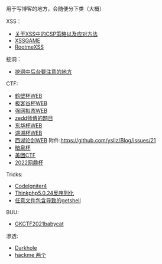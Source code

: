用于写博客的地方，会随便分下类（大概）


XSS：
+ [关于XSS中的CSP策略以及应对方法](https://github.com/ysllz/Blog/issues/4)
+ [XSSGAME](https://github.com/ysllz/Blog/issues/3)
+ [RootmeXSS](https://github.com/ysllz/Blog/issues/3)

挖洞：
+ [挖洞中后台要注意的地方](https://github.com/ysllz/Blog/issues/2)



CTF:
+ [鹤壁杯WEB ](https://github.com/ysllz/Blog/issues/5)
+ [极客谷杯WEB](https://github.com/ysllz/Blog/issues/8)
+ [强网拟态WEB](https://github.com/ysllz/Blog/issues/9)
+ [zedd师傅的题目](https://github.com/ysllz/Blog/issues/10)
+ [东华杯WEB](https://github.com/ysllz/Blog/issues/14)
+ [湖湘杯WEB](https://github.com/ysllz/Blog/blob/main/%E6%B9%96%E6%B9%98%E6%9D%AFWP.md)
+ [西湖论剑WEB](https://github.com/ysllz/Blog/blob/main/%E8%A5%BF%E6%B9%96%E8%AE%BA%E5%89%91WEB.md) 附件:https://github.com/ysllz/Blog/issues/21
+ [暗泉杯](https://github.com/ysllz/Blog/blob/main/%E6%9A%97%E6%B3%89%E6%9D%AF.md)
+ [美团CTF](https://github.com/ysllz/Blog/blob/main/%E6%88%91%E5%8F%AA%E4%BC%9A%E5%81%9A%E4%B8%80%E6%AC%A1.md)
+ [2022网鼎杯](https://github.com/Aaisui/Blog/blob/main/%E7%BD%91%E9%BC%8E%E6%9D%AF%20WEB.md)

Tricks:

+ [CodeIgniter4](https://github.com/ysllz/Blog/issues/13)
+ [Thinkphp5.0.24反序列化](https://github.com/ysllz/Blog/issues/1)
+ [任意文件包含导致的getshell](https://github.com/ysllz/Blog/issues/15)

BUU:
+ [GKCTF2021babycat](https://github.com/ysllz/Blog/issues/17)

渗透:
+ [Darkhole](https://github.com/ysllz/Blog/blob/main/Darkhole2.md)
+ [hackme 两个](https://github.com/ysllz/Blog/blob/main/vlunhub%E9%9D%B6%E6%9C%BA%20hackme.md)
